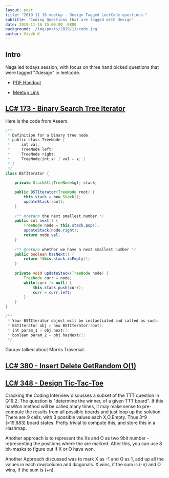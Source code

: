```yaml
---
layout: post
title: "2019 11 16 meetup - Design Tagged LeetCode questions."
subtitle: "Coding Questions that are tagged with design"
date: 2019-11-16 15:00:00 -0800
background: '/img/posts/2019/11/code.jpg'
author: Vivek K
---
```


## Intro
Naga led todays session, with focus on three hand picked questions that were tagged "#design" in leetcode. 
* [PDF Handout][5]

* [Meetup Link][4]

## [LC# 173 - Binary Search Tree Iterator][1]


Here is the code from Aseem.

```java
/**
 * Definition for a binary tree node.
 * public class TreeNode {
 *     int val;
 *     TreeNode left;
 *     TreeNode right;
 *     TreeNode(int x) { val = x; }
 * }
 */
class BSTIterator {
    
    private Stack&lt;TreeNode&gt; stack;

    public BSTIterator(TreeNode root) {
        this.stack = new Stack();
        updateStack(root);
    }
    
    /** @return the next smallest number */
    public int next() {
        TreeNode node = this.stack.pop();
        updateStack(node.right);
        return node.val;
    }
    
    /** @return whether we have a next smallest number */
    public boolean hasNext() {
        return !this.stack.isEmpty();
    }
    
    private void updateStack(TreeNode node) {
        TreeNode curr = node;
        while(curr != null) {
            this.stack.push(curr);
            curr = curr.left;
        }
    }
}

/**
 * Your BSTIterator object will be instantiated and called as such:
 * BSTIterator obj = new BSTIterator(root);
 * int param_1 = obj.next();
 * boolean param_2 = obj.hasNext();
 */
```

Gaurav talked about Morris Traversal.

## [LC# 380 - Insert Delete GetRandom O(1)][2]

## [LC# 348 - Design Tic-Tac-Toe][3]

Cracking the Coding Interview discusses a subset of the TTT question in Q19.2. The question is "determine the winner, of a given TTT board".  If this hasWon method will be called many times, it may make sense to pre-compute the results from all possible boards and just loop up the solution. There are 9 cells, with 3 possible values each X,O,Empty. Thus 3^9 (=19,683) board states. Pretty trivial to compute this, and store this in a Hashmap.

Another approach is to represent the Xs and O as two 9bit number - representing the positions where the are marked. After this, you can use 8 bit-masks to figure out if X or O have won.

Another Approach discussed was to mark X as -1 and O as 1, add up all the values in each row/column and diagonals. X wins, if the sum is (-n) and O wins, if the sum is (+n).



[1]: https://leetcode.com/problems/binary-search-tree-iterator/
[2]: https://leetcode.com/problems/insert-delete-getrandom-o1/
[3]: https://leetcode.com/problems/design-tic-tac-toe/
[4]: https://www.meetup.com/skillets/events/bjvsdryzpbvb/
[5]: https://jmpto.us/2019-11-16-handout